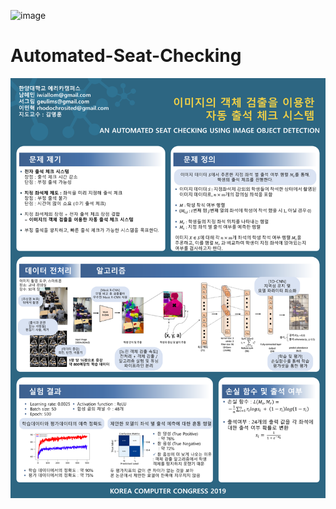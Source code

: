 ![image](https://user-images.githubusercontent.com/12870549/62715106-cb1c2680-ba3a-11e9-8de8-264ad2d36766.png)

# Automated-Seat-Checking
![img](./png/kcc_poster.png)
